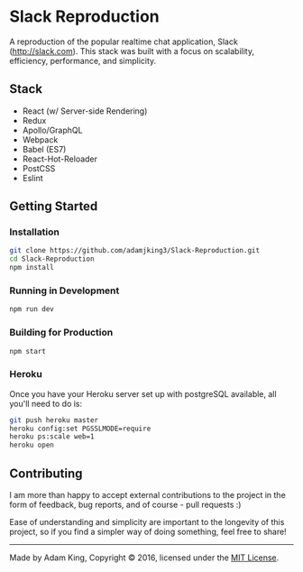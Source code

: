 # Slack Reproduction
A reproduction of the popular realtime chat application, Slack (http://slack.com). This stack was built with a focus on scalability, efficiency, performance, and simplicity.

## Stack
- React (w/ Server-side Rendering)
- Redux
- Apollo/GraphQL
- Webpack
- Babel (ES7)
- React-Hot-Reloader
- PostCSS
- Eslint

## Getting Started
### Installation
```bash
git clone https://github.com/adamjking3/Slack-Reproduction.git
cd Slack-Reproduction
npm install
```

### Running in Development
```bash
npm run dev
```

### Building for Production
```bash
npm start
```

### Heroku
Once you have your Heroku server set up with postgreSQL available, all you'll need to do is:
```bash
git push heroku master
heroku config:set PGSSLMODE=require
heroku ps:scale web=1
heroku open
```

## Contributing
I am more than happy to accept external contributions to the project in the form of feedback, bug reports, and of course - pull requests :)

Ease of understanding and simplicity are important to the longevity of this project, so if you find a simpler way of doing something, feel free to share!

--- 

Made by Adam King, Copyright © 2016, licensed under the [MIT License](https://github.com/adamjking3/Slack-Reproduction/blob/master/LICENSE).
